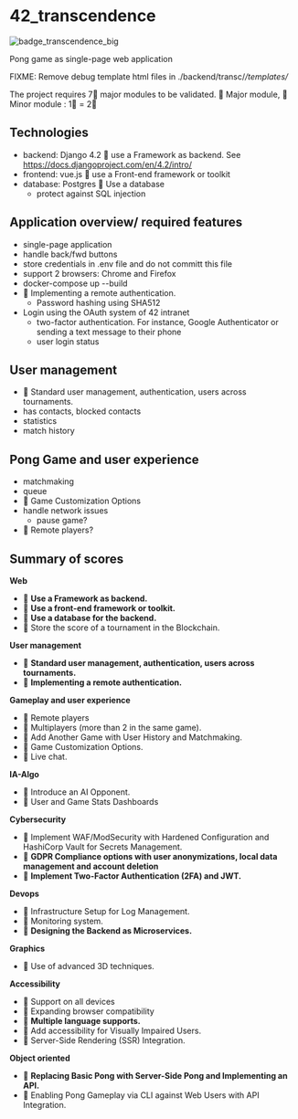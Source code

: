 # 42_transcendence

![badge_transcendence_big](https://github.com/user-attachments/assets/52678d87-2a40-42ea-a755-ee04e442f241)

Pong game as single-page web application 

FIXME: Remove debug template html files in ./backend/transc/*/templates/*

The project requires 7🔺 major modules to be validated.
🔺 Major module, 🔸 Minor module : 1🔺 = 2🔸


## Technologies
- backend: Django 4.2 🔺 use a Framework as backend. See https://docs.djangoproject.com/en/4.2/intro/
- frontend: vue.js 🔸 use a Front-end framework or toolkit
- database: Postgres 🔸 Use a database
  - protect against SQL injection

## Application overview/ required features
- single-page application
- handle back/fwd buttons
- store credentials in .env file and do not committ this file
- support 2 browsers: Chrome and Firefox
- docker-compose up --build
- 🔺 Implementing a remote authentication.
  - Password hashing using SHA512
- Login using the OAuth system of 42 intranet
  - two-factor authentication. For instance, Google Authenticator or sending a text message to their phone
  - user login status


## User management
  - 🔺 Standard user management, authentication, users across tournaments.
  - has contacts, blocked contacts
  - statistics
  - match history

## Pong Game and user experience
  - matchmaking
  - queue
  - 🔸 Game Customization Options
  - handle network issues
    - pause game?
  - 🔺 Remote players?

   


## Summary of scores

**Web**
- 🔺 **Use a Framework as backend.**
- 🔸 **Use a front-end framework or toolkit.**
- 🔸 **Use a database for the backend.**
- 🔺 Store the score of a tournament in the Blockchain.
  
**User management**
- 🔺 **Standard user management, authentication, users across tournaments.**
- 🔺 **Implementing a remote authentication.**
  
**Gameplay and user experience**
- 🔺 Remote players
- 🔺 Multiplayers (more than 2 in the same game).
- 🔺 Add Another Game with User History and Matchmaking.
- 🔸 Game Customization Options.
- 🔺 Live chat.

**IA-Algo**
- 🔺 Introduce an AI Opponent.
- 🔸 User and Game Stats Dashboards

**Cybersecurity**
- 🔺 Implement WAF/ModSecurity with Hardened Configuration and HashiCorp Vault for Secrets Management.
- 🔸 **GDPR Compliance options with user anonymizations, local data management and account deletion**
- 🔺 **Implement Two-Factor Authentication (2FA) and JWT.**

**Devops**
- 🔺 Infrastructure Setup for Log Management.
- 🔸 Monitoring system.
- 🔺 **Designing the Backend as Microservices.**

**Graphics**
- 🔺 Use of advanced 3D techniques.
  
**Accessibility**
- 🔸 Support on all devices
- 🔸 Expanding browser compatibility
- 🔸 **Multiple language supports.**
- 🔸 Add accessibility for Visually Impaired Users.
- 🔸 Server-Side Rendering (SSR) Integration.
  
**Object oriented**
- 🔺 **Replacing Basic Pong with Server-Side Pong and Implementing an API.**
- 🔺 Enabling Pong Gameplay via CLI against Web Users with API Integration.
